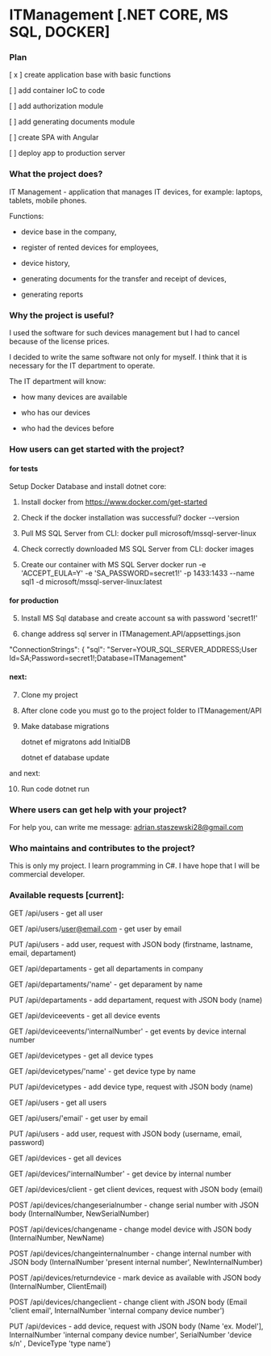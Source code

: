 # ITManagement [.NET CORE, MS SQL, DOCKER]

### Plan

[ x ] create application base with basic functions

[   ] add container IoC to code

[   ] add authorization module

[   ] add generating documents module

[   ] create SPA with Angular

[   ] deploy app to production server


### What the project does?
IT Management - application that manages IT devices, for example: laptops, tablets, mobile phones.  

Functions: 

* device base in the company, 

* register of rented devices for employees, 

* device history, 

* generating documents for the transfer and receipt of devices, 

* generating reports

### Why the project is useful?
I used the software for such devices management but I had to cancel because of the license prices.

I decided to write the same software not only for myself. I think that it is necessary for the IT department to operate.

The IT department will know:

* how many devices are available

* who has our devices

* who had the devices before

### How users can get started with the project?
#### for tests

Setup Docker Database and install dotnet core:

1. Install docker from https://www.docker.com/get-started

2. Check if the docker installation was successful?
    docker --version

2. Pull MS SQL Server from CLI: 
    docker pull microsoft/mssql-server-linux

3. Check correctly downloaded MS SQL Server from CLI:
    docker images

4. Create our container with MS SQL Server
    docker run -e 'ACCEPT_EULA=Y' -e 'SA_PASSWORD=secret1!' -p 1433:1433 --name sql1 -d microsoft/mssql-server-linux:latest

#### for production
5. Install MS Sql database and create account sa with password 'secret1!'

6. change address sql server in ITManagement.API/appsettings.json

  "ConnectionStrings": {
    "sql": "Server=YOUR_SQL_SERVER_ADDRESS;User Id=SA;Password=secret1!;Database=ITManagement"

#### next:

7. Clone my project

8. After clone code you must go to the project folder to ITManagement/API

9. Make database migrations
    
    dotnet ef migratons add InitialDB
    
    dotnet ef database update
    
and next:

10. Run code
    dotnet run
    
### Where users can get help with your project?

For help you, can write me message: adrian.staszewski28@gmail.com

### Who maintains and contributes to the project?

This is only my project. I learn programming in C#. I have hope that I will be commercial developer.

### Available requests [current]:

GET /api/users - get all user

GET /api/users/user@email.com - get user by email

PUT /api/users - add user, request with JSON body (firstname, lastname, email, departament)

GET /api/departaments - get all departaments in company

GET /api/departaments/'name' - get deparament by name

PUT /api/departaments - add departament, request with JSON body (name)

GET /api/deviceevents - get all device events

GET /api/deviceevents/'internalNumber' - get events by device internal number

GET /api/devicetypes - get all device types

GET /api/devicetypes/'name' - get device type by name

PUT /api/devicetypes - add device type, request with JSON body (name)

GET /api/users - get all users

GET /api/users/'email' - get user by email

PUT /api/users - add user, request with JSON body (username, email, password)

GET /api/devices - get all devices 

GET /api/devices/'internalNumber' - get device by internal number

GET /api/devices/client - get client devices, request with JSON body (email)

POST /api/devices/changeserialnumber - change serial number with JSON body (InternalNumber, NewSerialNumber)

POST /api/devices/changename - change model device with JSON body (InternalNumber, NewName)

POST /api/devices/changeinternalnumber - change internal number with JSON body (InternalNumber 'present internal number', NewInternalNumber)

POST /api/devices/returndevice - mark device as available with JSON body (InternalNumber, ClientEmail)

POST /api/devices/changeclient - change client with JSON body (Email 'client email', InternalNumber 'internal company device number')

PUT /api/devices - add device, request with JSON body (Name 'ex. Model'], InternalNumber 'internal company device number',             SerialNumber 'device s/n' , DeviceType 'type name')


